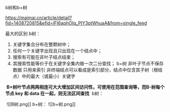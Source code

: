 b树和b+树

https://maimai.cn/article/detail?fid=1408720815&efid=lFI6aphOIq_PIY3ptWhuaA&from=single_feed

最大的区别
b树：
1.  关键字集合分布在整颗树中；
2.  任何一个关键字出现且只出现在一个结点中；
3.  搜索有可能在非叶子结点结束；
4.  其搜索性能等价于在关键字全集内做一次二分查找；
b+树
非叶子节点不保存数据  只用来索引
非终端结点可以看成是索引部分，结点中仅含其子树（根结点）中的最大（或最小）关键字

 **B+树叶节点两两相连可大大增加区间访问性，可使用在范围查询等，而B-树每个节点 key 和 data 在一起，则无法区间查找**
 b树：

 ![[B树.png]]
b+树：
![[b+树.png]]